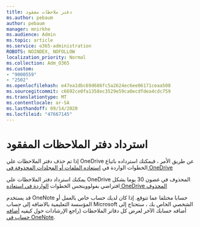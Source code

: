 ```yaml
---
title: دفتر ملاحظات مفقود
ms.author: pebaum
author: pebaum
manager: mnirkhe
ms.audience: Admin
ms.topic: article
ms.service: o365-administration
ROBOTS: NOINDEX, NOFOLLOW
localization_priority: Normal
ms.collection: Adm_O365
ms.custom:
- "9000559"
- "2502"
ms.openlocfilehash: e47ea1dbc69d686fc5a2624ec6ee06171ceaa508
ms.sourcegitcommit: c6692ce0fa1358ec3529e59ca0ecdfdea4cdc759
ms.translationtype: MT
ms.contentlocale: ar-SA
ms.lasthandoff: 09/14/2020
ms.locfileid: "47667145"
---
```

# <a name="recover-missing-notebook"></a>استرداد دفتر الملاحظات المفقود

إذا تم حذف دفتر الملاحظات علي OneDrive عن طريق الأمر ، فيمكنك استرداده باتباع الخطوات الواردة في [استعاده الملفات أو المجلدات المحذوفة في OneDrive](https://support.office.com/article/949ada80-0026-4db3-a953-c99083e6a84f)

يمكنك استرداد دفتر الملاحظات علي OneDrive المحذوف في غضون 30 يوما بشكل افتراضي بفولووينجس الخطوات [الواردة في استعاده OneDrive المحذوف](https://docs.microsoft.com/onedrive/restore-deleted-onedrive)

قد يستخدم OneNote حسابا مختلفا عما تتوقع. إذا كان لديك حساب خاص بالعمل أو المؤسسة التعليمية بالاضافه إلى حساب Microsoft الشخصي الخاص بك ، ستحتاج إلى أضافه حسابك الآخر لعرض كل دفاتر الملاحظات (راجع الإرشادات حول كيفيه [أضافه حساب في OneNote](https://support.office.com/article/5afff855-54ee-47e4-a773-db048d4ac299).